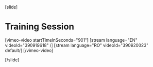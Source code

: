 [slide]
# Training Session

[vimeo-video startTimeInSeconds="901"]
[stream language="EN" videoId="390919618"  /]
[stream language="RO" videoId="390920023" default/]
[/vimeo-video]

[/slide]